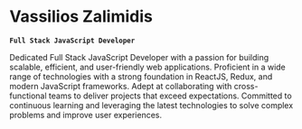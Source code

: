 # Vassilios Zalimidis

**`Full Stack JavaScript Developer`**

Dedicated Full Stack JavaScript Developer with a passion for building scalable, efficient, and user-friendly web applications. Proficient in a wide range of technologies with a strong foundation in ReactJS, Redux, and modern JavaScript frameworks. Adept at collaborating with cross-functional teams to deliver projects that exceed expectations. Committed to continuous learning and leveraging the latest technologies to solve complex problems and improve user experiences.

<!--
**Shuin-San/Shuin-San** is a ✨ _special_ ✨ repository because its `README.md` (this file) appears on your GitHub profile.

Here are some ideas to get you started:

- 🔭 I’m currently working on ...
- 🌱 I’m currently learning ...
- 👯 I’m looking to collaborate on ...
- 🤔 I’m looking for help with ...
- 💬 Ask me about ...
- 📫 How to reach me: ...
- 😄 Pronouns: ...
- ⚡ Fun fact: ...
-->
